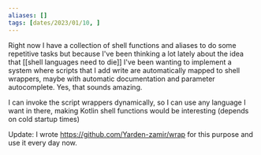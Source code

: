 ```yaml
---
aliases: []
tags: [dates/2023/01/10, ]
---
```

Right now I have a collection of shell functions and aliases to do some repetitive tasks but because I've been thinking a lot lately about the idea that [[shell languages need to die]] I've been wanting to implement a system where scripts that I add write are automatically mapped to shell  wrappers, maybe with automatic documentation and parameter autocomplete. Yes, that sounds amazing.

I can invoke the script wrappers dynamically, so I can use any language I want in there, making Kotlin shell functions would be interesting (depends on cold startup times)

Update: I wrote https://github.com/Yarden-zamir/wrap for this purpose and use it every day now.